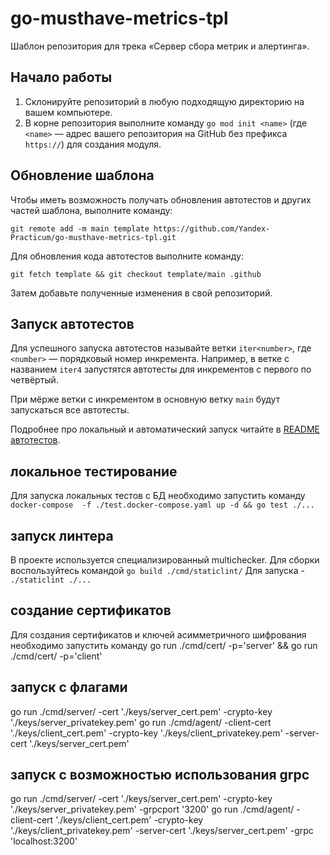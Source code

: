 # go-musthave-metrics-tpl

Шаблон репозитория для трека «Сервер сбора метрик и алертинга».

## Начало работы

1. Склонируйте репозиторий в любую подходящую директорию на вашем компьютере.
2. В корне репозитория выполните команду `go mod init <name>` (где `<name>` — адрес вашего репозитория на GitHub без префикса `https://`) для создания модуля.

## Обновление шаблона

Чтобы иметь возможность получать обновления автотестов и других частей шаблона, выполните команду:

```
git remote add -m main template https://github.com/Yandex-Practicum/go-musthave-metrics-tpl.git
```

Для обновления кода автотестов выполните команду:

```
git fetch template && git checkout template/main .github
```

Затем добавьте полученные изменения в свой репозиторий.

## Запуск автотестов

Для успешного запуска автотестов называйте ветки `iter<number>`, где `<number>` — порядковый номер инкремента. Например, в ветке с названием `iter4` запустятся автотесты для инкрементов с первого по четвёртый.

При мёрже ветки с инкрементом в основную ветку `main` будут запускаться все автотесты.

Подробнее про локальный и автоматический запуск читайте в [README автотестов](https://github.com/Yandex-Practicum/go-autotests).

## локальное тестирование

Для запуска локальных тестов с БД необходимо запустить команду 
`docker-compose  -f ./test.docker-compose.yaml up -d && go test ./...`

## запуск линтера

В проекте используется специализированный multichecker. 
Для сборки воспользуйтесь командой `go build ./cmd/staticlint/`
Для запуска - `./staticlint ./...`

## создание сертификатов 

Для создания сертификатов и ключей асимметричного шифрования необходимо запустить команду
go run ./cmd/cert/ -p='server' && go run ./cmd/cert/ -p='client'

## запуск с флагами 

go run ./cmd/server/ -cert './keys/server_cert.pem' -crypto-key './keys/server_privatekey.pem' 
go run ./cmd/agent/ -client-cert './keys/client_cert.pem' -crypto-key './keys/client_privatekey.pem' -server-cert './keys/server_cert.pem'

## запуск с возможностью использования grpc 

go run ./cmd/server/ -cert './keys/server_cert.pem' -crypto-key './keys/server_privatekey.pem' -grpcport '3200'
go run ./cmd/agent/ -client-cert './keys/client_cert.pem' -crypto-key './keys/client_privatekey.pem' -server-cert './keys/server_cert.pem' -grpc 'localhost:3200'